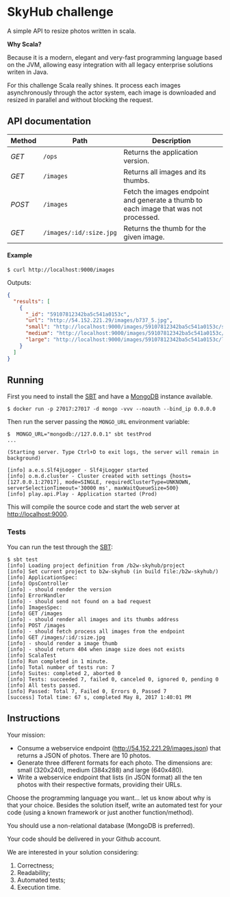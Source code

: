 # SkyHub challenge

A simple API to resize photos written in scala.

**Why Scala?**

Because it is a modern, elegant and very-fast programming language based on the JVM, allowing easy integration with all legacy enterprise solutions writen in Java.

For this challenge Scala really shines. It process each images asynchronously through the actor system, each image is downloaded and resized in parallel and without blocking the request.

## API documentation

| Method | Path | Description |
| --- | --- | --- |
| *GET* | `/ops` | Returns the application version. |
| *GET* | `/images` | Returns all images and its thumbs. |
| *POST* | `/images` | Fetch the images endpoint and generate a thumb to each image that was not processed. |
| *GET* | `/images/:id/:size.jpg` | Returns the thumb for the given image. |

#### Example

```shell
$ curl http://localhost:9000/images
```
Outputs:
```json
{
  "results": [
    {
      "_id": "59107812342ba5c541a0153c",
      "url": "http://54.152.221.29/images/b737_5.jpg",
      "small": "http://localhost:9000/images/59107812342ba5c541a0153c/small.jpg",
      "medium": "http://localhost:9000/images/59107812342ba5c541a0153c/medium.jpg",
      "large": "http://localhost:9000/images/59107812342ba5c541a0153c/large.jpg"
    }
  ]
}
```

## Running

First you need to install the [SBT](http://www.scala-sbt.org/release/docs/Setup.html) and have a [MongoDB](https://docs.mongodb.com/manual/administration/install-community/) instance available.

```shell
$ docker run -p 27017:27017 -d mongo -vvv --noauth --bind_ip 0.0.0.0
```

Then run the server passing the `MONGO_URL` environment variable:

```shell
$  MONGO_URL="mongodb://127.0.0.1" sbt testProd
...

(Starting server. Type Ctrl+D to exit logs, the server will remain in background)

[info] a.e.s.Slf4jLogger - Slf4jLogger started
[info] o.m.d.cluster - Cluster created with settings {hosts=[127.0.0.1:27017], mode=SINGLE, requiredClusterType=UNKNOWN, serverSelectionTimeout='30000 ms', maxWaitQueueSize=500}
[info] play.api.Play - Application started (Prod)
```

This will compile the source code and start the web server at [http://localhost:9000](http://localhost:9000). 

### Tests

You can run the test through the [SBT](http://www.scala-sbt.org/release/docs/Setup.html):

```
$ sbt test
[info] Loading project definition from /b2w-skyhub/project
[info] Set current project to b2w-skyhub (in build file:/b2w-skyhub/)
[info] ApplicationSpec:
[info] OpsController
[info] - should render the version
[info] ErrorHandler
[info] - should send not found on a bad request
[info] ImagesSpec:
[info] GET /images
[info] - should render all images and its thumbs address
[info] POST /images
[info] - should fetch process all images from the endpoint
[info] GET /images/:id/:size.jpg
[info] - should render a image thumb
[info] - should return 404 when image size does not exists
[info] ScalaTest
[info] Run completed in 1 minute.
[info] Total number of tests run: 7
[info] Suites: completed 2, aborted 0
[info] Tests: succeeded 7, failed 0, canceled 0, ignored 0, pending 0
[info] All tests passed.
[info] Passed: Total 7, Failed 0, Errors 0, Passed 7
[success] Total time: 67 s, completed May 8, 2017 1:40:01 PM
```

## Instructions

Your mission:
- Consume a webservice endpoint (http://54.152.221.29/images.json) that returns a JSON of photos. There are 10 photos.
- Generate three different formats for each photo. The dimensions are: small (320x240), medium (384x288) and large (640x480).
- Write a webservice endpoint that lists (in JSON format) all the ten photos with their respective formats, providing their URLs.

Choose the programming language you want... let us know about why is that your choice. Besides the solution itself, write an automated test for your code (using a known framework or just another function/method).

You should use a non-relational database (MongoDB is preferred).

Your code should be delivered in your Github account.

We are interested in your solution considering:
1. Correctness;
2. Readability;
3. Automated tests;
4. Execution time.